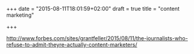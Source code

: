 +++
date = "2015-08-11T18:01:59+02:00"
draft = true
title = "content marketing"

+++

http://www.forbes.com/sites/grantfeller/2015/08/11/the-journalists-who-refuse-to-admit-theyre-actually-content-marketers/